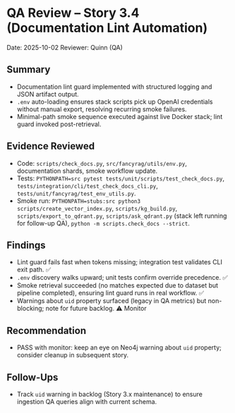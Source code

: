 # QA Review – Story 3.4 (Documentation Lint Automation)

Date: 2025-10-02
Reviewer: Quinn (QA)

## Summary
- Documentation lint guard implemented with structured logging and JSON artifact output.
- `.env` auto-loading ensures stack scripts pick up OpenAI credentials without manual export, resolving recurring smoke failures.
- Minimal-path smoke sequence executed against live Docker stack; lint guard invoked post-retrieval.

## Evidence Reviewed
- Code: `scripts/check_docs.py`, `src/fancyrag/utils/env.py`, documentation shards, smoke workflow update.
- Tests: `PYTHONPATH=src pytest tests/unit/scripts/test_check_docs.py`, `tests/integration/cli/test_check_docs_cli.py`, `tests/unit/fancyrag/test_env_utils.py`.
- Smoke run: `PYTHONPATH=stubs:src python3 scripts/create_vector_index.py`, `scripts/kg_build.py`, `scripts/export_to_qdrant.py`, `scripts/ask_qdrant.py` (stack left running for follow-up QA), `python -m scripts.check_docs --strict`.

## Findings
- Lint guard fails fast when tokens missing; integration test validates CLI exit path. ✅
- `.env` discovery walks upward; unit tests confirm override precedence. ✅
- Smoke retrieval succeeded (no matches expected due to dataset but pipeline completed), ensuring lint guard runs in real workflow. ✅
- Warnings about `uid` property surfaced (legacy in QA metrics) but non-blocking; note for future backlog. ⚠️ Monitor

## Recommendation
- PASS with monitor: keep an eye on Neo4j warning about `uid` property; consider cleanup in subsequent story.

## Follow-Ups
- Track `uid` warning in backlog (Story 3.x maintenance) to ensure ingestion QA queries align with current schema.

